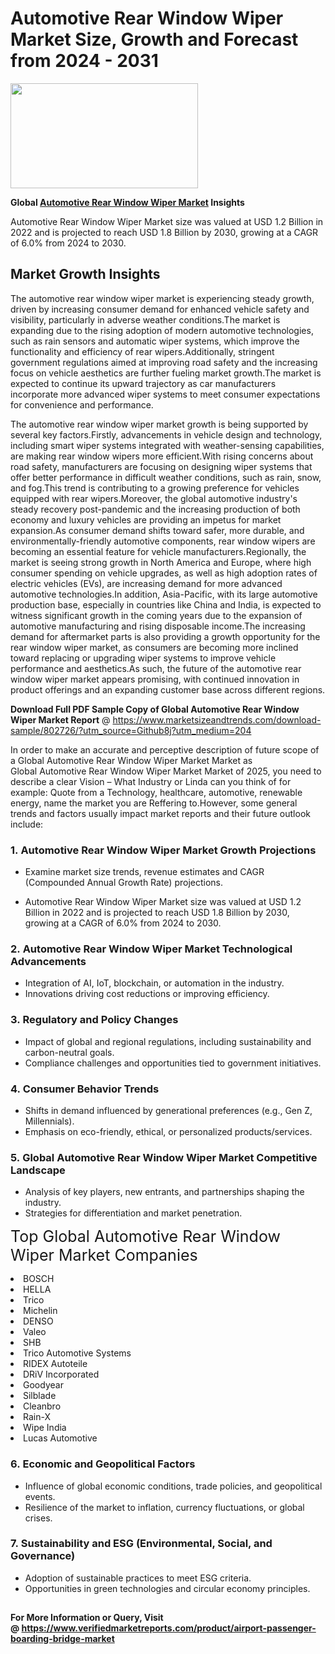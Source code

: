 <H1>Automotive Rear Window Wiper Market Size, Growth and Forecast from 2024 - 2031</H1><img class="aligncenter size-medium wp-image-584254" src="https://thirdeyenews.in/wp-content/uploads/2024/09/Global-Market-Research-300x168.jpeg" alt="" width="300" height="168" /><p><strong>Global&nbsp;<a href="https://www.marketsizeandtrends.com/download-sample/802726/?utm_source=Github8j?utm_medium=204">Automotive Rear Window Wiper Market</a> Insights</strong></p><p>Automotive Rear Window Wiper Market size was valued at USD 1.2 Billion in 2022 and is projected to reach USD 1.8 Billion by 2030, growing at a CAGR of 6.0% from 2024 to 2030.</p><p><h2>Market Growth Insights</h2> <p>The automotive rear window wiper market is experiencing steady growth, driven by increasing consumer demand for enhanced vehicle safety and visibility, particularly in adverse weather conditions.The market is expanding due to the rising adoption of modern automotive technologies, such as rain sensors and automatic wiper systems, which improve the functionality and efficiency of rear wipers.Additionally, stringent government regulations aimed at improving road safety and the increasing focus on vehicle aesthetics are further fueling market growth.The market is expected to continue its upward trajectory as car manufacturers incorporate more advanced wiper systems to meet consumer expectations for convenience and performance.</p> <p>The automotive rear window wiper market growth is being supported by several key factors.Firstly, advancements in vehicle design and technology, including smart wiper systems integrated with weather-sensing capabilities, are making rear window wipers more efficient.With rising concerns about road safety, manufacturers are focusing on designing wiper systems that offer better performance in difficult weather conditions, such as rain, snow, and fog.This trend is contributing to a growing preference for vehicles equipped with rear wipers.Moreover, the global automotive industry's steady recovery post-pandemic and the increasing production of both economy and luxury vehicles are providing an impetus for market expansion.As consumer demand shifts toward safer, more durable, and environmentally-friendly automotive components, rear window wipers are becoming an essential feature for vehicle manufacturers.Regionally, the market is seeing strong growth in North America and Europe, where high consumer spending on vehicle upgrades, as well as high adoption rates of electric vehicles (EVs), are increasing demand for more advanced automotive technologies.In addition, Asia-Pacific, with its large automotive production base, especially in countries like China and India, is expected to witness significant growth in the coming years due to the expansion of automotive manufacturing and rising disposable income.The increasing demand for aftermarket parts is also providing a growth opportunity for the rear window wiper market, as consumers are becoming more inclined toward replacing or upgrading wiper systems to improve vehicle performance and aesthetics.As such, the future of the automotive rear window wiper market appears promising, with continued innovation in product offerings and an expanding customer base across different regions.</p> <p><span class=""><strong>Download Full PDF Sample Copy of Global Automotive Rear Window Wiper Market Report</strong> @ <a href="https://www.marketsizeandtrends.com/download-sample/802726/?utm_source=Github8j?utm_medium=204" target="_blank">https://www.marketsizeandtrends.com/download-sample/802726/?utm_source=Github8j?utm_medium=204</a></span></p><p>In order to make an accurate and perceptive description of future scope of a Global&nbsp;Automotive Rear Window Wiper Market Market as Global&nbsp;Automotive Rear Window Wiper Market Market of 2025, you need to describe a clear Vision &ndash; What Industry or Linda can you think of for example: Quote from a Technology, healthcare, automotive, renewable energy, name the market you are Reffering to.However, some general trends and factors usually impact market reports and their future outlook include:</p><h3>1.&nbsp;<strong>Automotive Rear Window Wiper Market Growth Projections</strong></h3><ul><li>Examine market size trends, revenue estimates and CAGR (Compounded Annual Growth Rate) projections.</li><li><p>Automotive Rear Window Wiper Market size was valued at USD 1.2 Billion in 2022 and is projected to reach USD 1.8 Billion by 2030, growing at a CAGR of 6.0% from 2024 to 2030.</p></li></ul><h3>2.&nbsp;<strong>Automotive Rear Window Wiper Market Technological Advancements</strong></h3><ul><li>Integration of AI, IoT, blockchain, or automation in the industry.</li><li>Innovations driving cost reductions or improving efficiency.</li></ul><h3>3.&nbsp;<strong>Regulatory and Policy Changes</strong></h3><ul><li>Impact of global and regional regulations, including sustainability and carbon-neutral goals.</li><li>Compliance challenges and opportunities tied to government initiatives.</li></ul><h3>4.&nbsp;<strong>Consumer Behavior Trends</strong></h3><ul><li>Shifts in demand influenced by generational preferences (e.g., Gen Z, Millennials).</li><li>Emphasis on eco-friendly, ethical, or personalized products/services.</li></ul><h3>5.&nbsp;<strong>Global Automotive Rear Window Wiper Market Competitive Landscape</strong></h3><ul><li>Analysis of key players, new entrants, and partnerships shaping the industry.</li><li>Strategies for differentiation and market penetration.</li></ul><p data-pm-slice="1 1 []"><span style="color: inherit; font-family: inherit; font-size: 25px;">Top Global Automotive Rear Window Wiper Market Companies</span></p><div class="" data-test-id=""><p><li>BOSCH</li><li> HELLA</li><li> Trico</li><li> Michelin</li><li> DENSO</li><li> Valeo</li><li> SHB</li><li> Trico Automotive Systems</li><li> RIDEX Autoteile</li><li> DRiV Incorporated</li><li> Goodyear</li><li> Silblade</li><li> Cleanbro</li><li> Rain-X</li><li> Wipe India</li><li> Lucas Automotive</li></p></div><h3>6.&nbsp;<strong>Economic and Geopolitical Factors</strong></h3><ul><li>Influence of global economic conditions, trade policies, and geopolitical events.</li><li>Resilience of the market to inflation, currency fluctuations, or global crises.</li></ul><h3>7.&nbsp;<strong>Sustainability and ESG (Environmental, Social, and Governance)</strong></h3><ul><li>Adoption of sustainable practices to meet ESG criteria.</li><li>Opportunities in green technologies and circular economy principles.</li></ul><h2><strong style="font-size: 14px;">For More Information or Query, Visit @&nbsp;</strong><a style="background-color: #ffffff; font-size: 14px;" href="https://www.marketsizeandtrends.com/report/automotive-rear-window-wiper-market/" target="_blank">https://www.verifiedmarketreports.com/product/airport-passenger-boarding-bridge-market</a></h2>